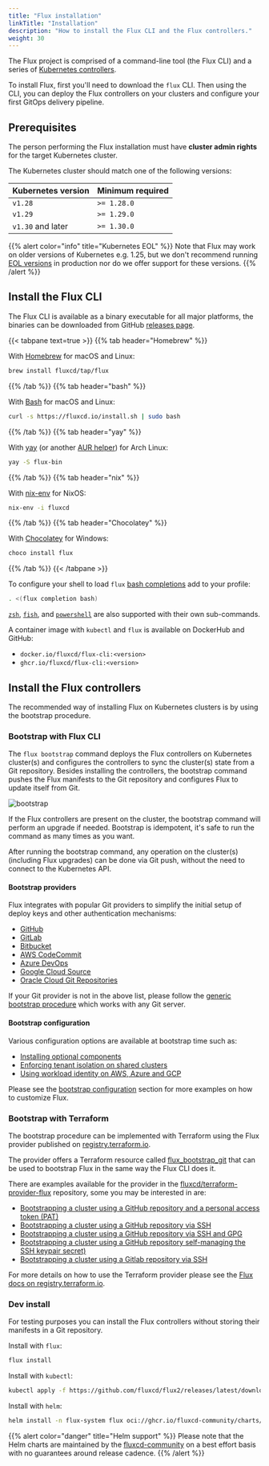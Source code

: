```yaml
---
title: "Flux installation"
linkTitle: "Installation"
description: "How to install the Flux CLI and the Flux controllers."
weight: 30
---
```


The Flux project is comprised of a command-line tool (the Flux CLI) and a series
of [Kubernetes controllers](/flux/components/).

To install Flux, first you'll need to download the `flux` CLI.
Then using the CLI, you can deploy the Flux controllers on your clusters
and configure your first GitOps delivery pipeline.

## Prerequisites

The person performing the Flux installation must have
**cluster admin rights** for the target Kubernetes cluster.

The Kubernetes cluster should match one of the following versions:

| Kubernetes version | Minimum required |
|--------------------|------------------|
| `v1.28`            | `>= 1.28.0`      |
| `v1.29`            | `>= 1.29.0`      |
| `v1.30` and later  | `>= 1.30.0`      |

{{% alert color="info" title="Kubernetes EOL" %}}
Note that Flux may work on older versions of Kubernetes e.g. 1.25,
but we don't recommend running [EOL versions](https://endoflife.date/kubernetes)
in production nor do we offer support for these versions.
{{% /alert %}}

## Install the Flux CLI

The Flux CLI is available as a binary executable for all major platforms,
the binaries can be downloaded from GitHub
[releases page](https://github.com/fluxcd/flux2/releases).

{{< tabpane text=true >}}
{{% tab header="Homebrew" %}}

With [Homebrew](https://brew.sh) for macOS and Linux:

```sh
brew install fluxcd/tap/flux
```

{{% /tab %}}
{{% tab header="bash" %}}

With [Bash](https://www.gnu.org/software/bash/) for macOS and Linux:

```sh
curl -s https://fluxcd.io/install.sh | sudo bash
```

{{% /tab %}}
{{% tab header="yay" %}}

With [yay](https://github.com/Jguer/yay) (or another [AUR helper](https://wiki.archlinux.org/title/AUR_helpers)) for
Arch Linux:

```sh
yay -S flux-bin
```

{{% /tab %}}
{{% tab header="nix" %}}

With [nix-env](https://nixos.org/manual/nix/unstable/command-ref/nix-env.html) for NixOS:

```sh
nix-env -i fluxcd
```

{{% /tab %}}
{{% tab header="Chocolatey" %}}

With [Chocolatey](https://chocolatey.org/) for Windows:

```powershell
choco install flux
```

{{% /tab %}}
{{< /tabpane >}}

To configure your shell to load `flux` [bash completions](/flux/cmd/flux_completion_bash/) add to your profile:

```sh
. <(flux completion bash)
```

[`zsh`](/flux/cmd/flux_completion_zsh/), [`fish`](/flux/cmd/flux_completion_fish/),
and [`powershell`](/flux/cmd/flux_completion_powershell/)
are also supported with their own sub-commands.

A container image with `kubectl` and `flux` is available on DockerHub and GitHub:

* `docker.io/fluxcd/flux-cli:<version>`
* `ghcr.io/fluxcd/flux-cli:<version>`

## Install the Flux controllers

The recommended way of installing Flux on Kubernetes clusters is by using the bootstrap procedure.

### Bootstrap with Flux CLI

The `flux bootstrap` command deploys the Flux controllers on Kubernetes cluster(s)
and configures the controllers to sync the cluster(s) state from a Git repository.
Besides installing the controllers, the bootstrap command pushes the Flux manifests
to the Git repository and configures Flux to update itself from Git.

![bootstrap](/flux/img/flux-bootstrap-diagram.png)

If the Flux controllers are present on the cluster, the bootstrap command will perform
an upgrade if needed. Bootstrap is idempotent, it's safe to run the command as many times as you want.

After running the bootstrap command, any operation on the cluster(s) (including Flux upgrades)
can be done via Git push, without the need to connect to the Kubernetes API.

#### Bootstrap providers

Flux integrates with popular Git providers to simplify the
initial setup of deploy keys and other authentication mechanisms:

* [GitHub](./bootstrap/github.md)
* [GitLab](./bootstrap/gitlab.md)
* [Bitbucket](./bootstrap/bitbucket.md)
* [AWS CodeCommit](./bootstrap/aws-codecommit.md)
* [Azure DevOps](./bootstrap/azure-devops.md)
* [Google Cloud Source](./bootstrap/google-cloud-source.md)
* [Oracle Cloud Git Repositories](./bootstrap/oracle-cloud-git-repositories.md)

If your Git provider is not in the above list,
please follow the [generic bootstrap procedure](./bootstrap/generic-git-server.md)
which works with any Git server.

#### Bootstrap configuration

Various configuration options are available at bootstrap time such as:

* [Installing optional components](configuration/optional-components.md)
* [Enforcing tenant isolation on shared clusters](configuration/multitenancy.md)
* [Using workload identity on AWS, Azure and GCP](configuration/workload-identity.md)

Please see the [bootstrap configuration](configuration/_index.md) section for more examples
on how to customize Flux.

### Bootstrap with Terraform

The bootstrap procedure can be implemented with Terraform using the Flux provider published on
[registry.terraform.io](https://registry.terraform.io/providers/fluxcd/flux).

The provider offers a Terraform resource called
[flux_bootstrap_git](https://registry.terraform.io/providers/fluxcd/flux/latest/docs/resources/bootstrap_git)
that can be used to bootstrap Flux in the same way the Flux CLI does it.

There are examples available for the provider in the [fluxcd/terraform-provider-flux](https://github.com/fluxcd/terraform-provider-flux) repository, some you may be interested in are:

- [Bootstrapping a cluster using a GitHub repository and a personal access token (PAT)](https://github.com/fluxcd/terraform-provider-flux/tree/main/examples/github-via-pat)
- [Bootstrapping a cluster using a GitHub repository via SSH](https://github.com/fluxcd/terraform-provider-flux/tree/main/examples/github-via-ssh)
- [Bootstrapping a cluster using a GitHub repository via SSH and GPG](https://github.com/fluxcd/terraform-provider-flux/tree/main/examples/github-via-ssh-with-gpg)
- [Bootstrapping a cluster using a GitHub repository self-managing the SSH keypair secret)](https://github.com/fluxcd/terraform-provider-flux/tree/main/examples/github-self-managed-ssh-keypair)
- [Bootstrapping a cluster using a Gitlab repository via SSH](https://github.com/fluxcd/terraform-provider-flux/tree/main/examples/gitlab-via-ssh)

For more details on how to use the Terraform provider
please see the [Flux docs on registry.terraform.io](https://registry.terraform.io/providers/fluxcd/flux/latest/docs).

### Dev install

For testing purposes you can install the Flux controllers
without storing their manifests in a Git repository.

Install with `flux`:

```sh
flux install
```

Install with `kubectl`:

```sh
kubectl apply -f https://github.com/fluxcd/flux2/releases/latest/download/install.yaml
```

Install with `helm`:

```sh
helm install -n flux-system flux oci://ghcr.io/fluxcd-community/charts/flux2
```

{{% alert color="danger" title="Helm support" %}}
Please note that the Helm charts are maintained by
the [fluxcd-community](https://github.com/fluxcd-community/helm-charts) on
a best effort basis with no guarantees around release cadence.
{{% /alert %}}
